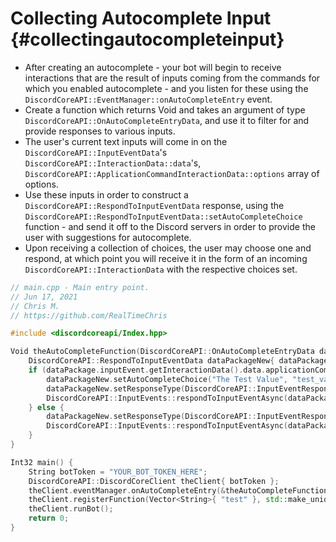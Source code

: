 Collecting Autocomplete Input {#collectingautocompleteinput}
============
- After creating an autocomplete - your bot will begin to receive interactions that are the result of inputs coming from the commands for which you enabled autocomplete - and you listen for these using the `DiscordCoreAPI::EventManager::onAutoCompleteEntry` event.
- Create a function which returns Void and takes an argument of type `DiscordCoreAPI::OnAutoCompleteEntryData`, and use it to filter for and provide responses to various inputs.
- The user's current text inputs will come in on the `DiscordCoreAPI::InputEventData`'s `DiscordCoreAPI::InteractionData::data`'s, `DiscordCoreAPI::ApplicationCommandInteractionData::options` array of options.
- Use these inputs in order to construct a `DiscordCoreAPI::RespondToInputEventData` response, using the `DiscordCoreAPI::RespondToInputEventData::setAutoCompleteChoice` function - and send it off to the Discord servers in order to provide the user with suggestions for autocomplete.
- Upon receiving a collection of choices, the user may choose one and respond, at which point you will receive it in the form of an incoming `DiscordCoreAPI::InteractionData` with the respective choices set.

```cpp
// main.cpp - Main entry point.
// Jun 17, 2021
// Chris M.
// https://github.com/RealTimeChris

#include <discordcoreapi/Index.hpp>

Void theAutoCompleteFunction(DiscordCoreAPI::OnAutoCompleteEntryData dataPackage) {
	DiscordCoreAPI::RespondToInputEventData dataPackageNew{ dataPackage.inputEvent };
	if (dataPackage.inputEvent.getInteractionData().data.applicationCommandData.options[0].valueString.find("tes") != String::npos) {
		dataPackageNew.setAutoCompleteChoice("The Test Value", "test_value_name");
		dataPackageNew.setResponseType(DiscordCoreAPI::InputEventResponseType::Application_Command_AutoComplete_Result);
		DiscordCoreAPI::InputEvents::respondToInputEventAsync(dataPackageNew).get();
	} else {
		dataPackageNew.setResponseType(DiscordCoreAPI::InputEventResponseType::Application_Command_AutoComplete_Result);
		DiscordCoreAPI::InputEvents::respondToInputEventAsync(dataPackageNew).get();
	}
}

Int32 main() {
	String botToken = "YOUR_BOT_TOKEN_HERE";
	DiscordCoreAPI::DiscordCoreClient theClient{ botToken };
	theClient.eventManager.onAutoCompleteEntry(&theAutoCompleteFunction);
	theClient.registerFunction(Vector<String>{ "test" }, std::make_unique<DiscordCoreAPI::Test>());
	theClient.runBot();
	return 0;
}
```
